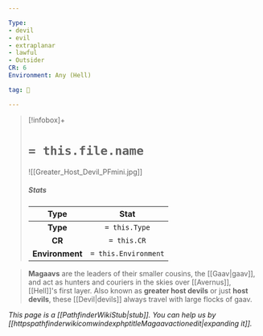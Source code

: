 ```yaml
---

Type:
- devil
- evil
- extraplanar
- lawful
- Outsider
CR: 6
Environment: Any (Hell)

tag: 👹

---
```


> [!infobox]+
> #  `= this.file.name`
> ![[Greater_Host_Devil_PFmini.jpg]]
> ##### Stats
> Type | Stat |
> :---:|:---:|
> **Type** | `= this.Type` |
> **CR** | `= this.CR` |
> **Environment** | `= this.Environment` |



> **Magaavs** are the leaders of their smaller cousins, the [[Gaav|gaav]], and act as hunters and couriers in the skies over [[Avernus]], [[Hell]]'s first layer.  Also known as **greater host devils** or just **host devils**, these [[Devil|devils]] always travel with large flocks of gaav.



*This page is a [[PathfinderWikiStub|stub]]. You can help us by [[httpspathfinderwikicomwindexphptitleMagaavactionedit|expanding it]].*








